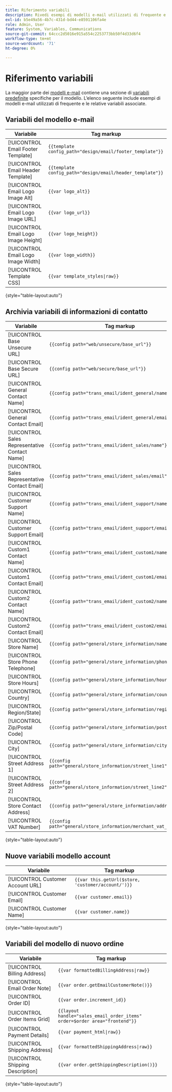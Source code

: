 ```yaml
---
title: Riferimento variabili
description: Rivedi esempi di modelli e-mail utilizzati di frequente e le relative variabili associate.
exl-id: b5e49a56-4b7c-431d-bd44-e8591106fa4e
role: Admin, User
feature: System, Variables, Communications
source-git-commit: 64ccc2d5016e915a554c2253773bb50f4d33d6f4
workflow-type: tm+mt
source-wordcount: '71'
ht-degree: 0%

---
```


# Riferimento variabili

La maggior parte dei [modelli e-mail](email-template-custom.md) contiene una sezione di [variabili predefinite](variables-predefined.md) specifiche per il modello. L’elenco seguente include esempi di modelli e-mail utilizzati di frequente e le relative variabili associate.

## Variabili del modello e-mail

| Variabile | Tag markup |
|--- |--- |
| [!UICONTROL Email Footer Template] | `{{template config_path="design/email/footer_template"}}` |
| [!UICONTROL Email Header Template] | `{{template config_path="design/email/header_template"}}` |
| [!UICONTROL Email Logo Image Alt] | `{{var logo_alt}}` |
| [!UICONTROL Email Logo Image URL] | `{{var logo_url}}` |
| [!UICONTROL Email Logo Image Height] | `{{var logo_height}}` |
| [!UICONTROL Email Logo Image Width] | `{{var logo_width}}` |
| [!UICONTROL Template CSS] | `{{var template_styles\|raw}}` |

{style="table-layout:auto"}

## Archivia variabili di informazioni di contatto

| Variabile | Tag markup |
|--- |--- |
| [!UICONTROL Base Unsecure URL] | `{{config path="web/unsecure/base_url"}}` |
| [!UICONTROL Base Secure URL] | `{{config path="web/secure/base_url"}}` |
| [!UICONTROL General Contact Name] | `{{config path="trans_email/ident_general/name"}}` |
| [!UICONTROL General Contact Email] | `{{config path="trans_email/ident_general/email"}}` |
| [!UICONTROL Sales Representative Contact Name] | `{{config path="trans_email/ident_sales/name"}}` |
| [!UICONTROL Sales Representative Contact Email] | `{{config path="trans_email/ident_sales/email"}}` |
| [!UICONTROL Customer Support Name] | `{{config path="trans_email/ident_support/name"}}` |
| [!UICONTROL Customer Support Email] | `{{config path="trans_email/ident_support/email"}}` |
| [!UICONTROL Custom1 Contact Name] | `{{config path="trans_email/ident_custom1/name"}}` |
| [!UICONTROL Custom1 Contact Email] | `{{config path="trans_email/ident_custom1/email"}}` |
| [!UICONTROL Custom2 Contact Name] | `{{config path="trans_email/ident_custom2/name"}}` |
| [!UICONTROL Custom2 Contact Email] | `{{config path="trans_email/ident_custom2/email"}}` |
| [!UICONTROL Store Name] | `{{config path="general/store_information/name"}}` |
| [!UICONTROL Store Phone Telephone] | `{{config path="general/store_information/phone"}}` |
| [!UICONTROL Store Hours] | `{{config path="general/store_information/hours"}}` |
| [!UICONTROL Country] | `{{config path="general/store_information/country_id"}}` |
| [!UICONTROL Region/State] | `{{config path="general/store_information/region_id"}}` |
| [!UICONTROL Zip/Postal Code] | `{{config path="general/store_information/postcode"}}` |
| [!UICONTROL City] | `{{config path="general/store_information/city"}}` |
| [!UICONTROL Street Address 1] | `{{config path="general/store_information/street_line1"}}` |
| [!UICONTROL Street Address 2] | `{{config path="general/store_information/street_line2"}}` |
| [!UICONTROL Store Contact Address] | `{{config path="general/store_information/address"}}` |
| [!UICONTROL VAT Number] | `{{config path="general/store_information/merchant_vat_number"}}` |

{style="table-layout:auto"}

## Nuove variabili modello account

| Variabile | Tag markup |
|--- |--- |
| [!UICONTROL Customer Account URL] | `{{var this.getUrl($store, 'customer/account/')}}` |
| [!UICONTROL Customer Email] | `{{var customer.email}}` |
| [!UICONTROL Customer Name] | `{{var customer.name}}` |

{style="table-layout:auto"}

## Variabili del modello di nuovo ordine

| Variabile | Tag markup |
|--- |--- |
| [!UICONTROL Billing Address] | `{{var formattedBillingAddress\|raw}}` |
| [!UICONTROL Email Order Note] | `{{var order.getEmailCustomerNote()}}` |
| [!UICONTROL Order ID] | `{{var order.increment_id}}` |
| [!UICONTROL Order Items Grid] | `{{layout handle="sales_email_order_items" order=$order area="frontend"}}` |
| [!UICONTROL Payment Details] | `{{var payment_html\|raw}}` |
| [!UICONTROL Shipping Address] | `{{var formattedShippingAddress\|raw}}` |
| [!UICONTROL Shipping Description] | `{{var order.getShippingDescription()}}` |

{style="table-layout:auto"}
